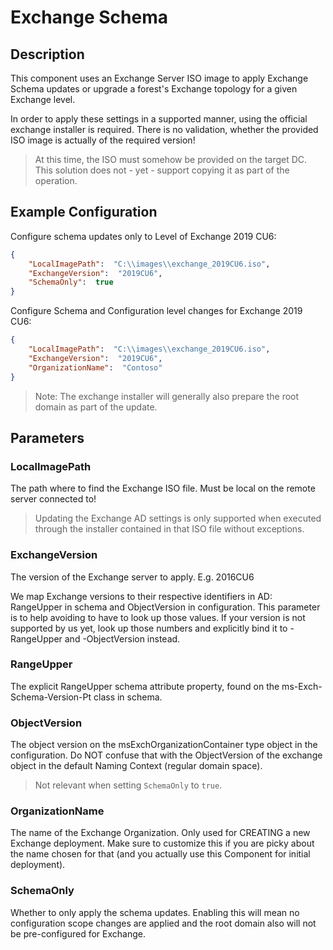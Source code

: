 ﻿# Exchange Schema

## Description

This component uses an Exchange Server ISO image to apply Exchange Schema updates or upgrade a forest's Exchange topology for a given Exchange level.

In order to apply these settings in a supported manner, using the official exchange installer is required.
There is no validation, whether the provided ISO image is actually of the required version!

> At this time, the ISO must somehow be provided on the target DC.
This solution does not - yet - support copying it as part of the operation.

## Example Configuration

Configure schema updates only to Level of Exchange 2019 CU6:

```json
{
    "LocalImagePath":  "C:\\images\\exchange_2019CU6.iso",
    "ExchangeVersion":  "2019CU6",
    "SchemaOnly":  true
}
```

Configure Schema and Configuration level changes for Exchange 2019 CU6:

```json
{
    "LocalImagePath":  "C:\\images\\exchange_2019CU6.iso",
    "ExchangeVersion":  "2019CU6",
    "OrganizationName":  "Contoso"
}
```

> Note: The exchange installer will generally also prepare the root domain as part of the update.

## Parameters

### LocalImagePath

The path where to find the Exchange ISO file.
Must be local on the remote server connected to!

> Updating the Exchange AD settings is only supported when executed through the installer contained in that ISO file without exceptions.

### ExchangeVersion

The version of the Exchange server to apply.
E.g. 2016CU6

We map Exchange versions to their respective identifiers in AD:
RangeUpper in schema and ObjectVersion in configuration.
This parameter is to help avoiding to have to look up those values.
If your version is not supported by us yet, look up those numbers and explicitly bind it to -RangeUpper and -ObjectVersion instead.

### RangeUpper

The explicit RangeUpper schema attribute property, found on the ms-Exch-Schema-Version-Pt class in schema.

### ObjectVersion

The object version on the msExchOrganizationContainer type object in the configuration.
Do NOT confuse that with the ObjectVersion of the exchange object in the default Naming Context (regular domain space).

> Not relevant when setting `SchemaOnly` to `true`.

### OrganizationName

The name of the Exchange Organization.
Only used for CREATING a new Exchange deployment.
Make sure to customize this if you are picky about the name chosen for that (and you actually use this Component for initial deployment).

### SchemaOnly

Whether to only apply the schema updates.
Enabling this will mean no configuration scope changes are applied and the root domain also will not be pre-configured for Exchange.
